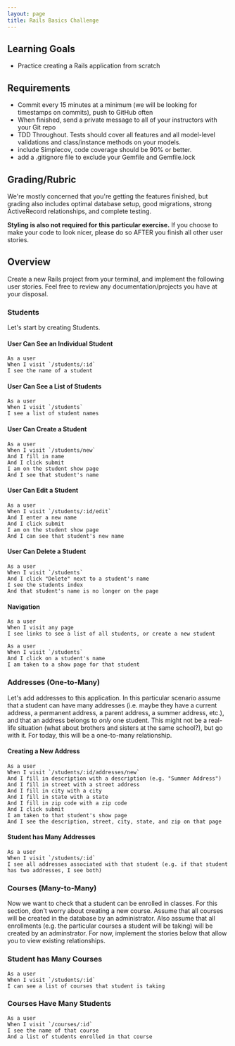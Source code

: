 ```yaml
---
layout: page
title: Rails Basics Challenge
---
```


## Learning Goals

* Practice creating a Rails application from scratch

## Requirements

- Commit every 15 minutes at a minimum (we will be looking for timestamps on commits), push to GitHub often
- When finished, send a private message to all of your instructors with your Git repo
- TDD Throughout. Tests should cover all features and all model-level validations and class/instance methods on your models.
- include Simplecov, code coverage should be 90% or better.
- add a .gitignore file to exclude your Gemfile and Gemfile.lock

## Grading/Rubric

We're mostly concerned that you're getting the features finished, but grading also includes optimal database setup, good migrations, strong ActiveRecord relationships, and complete testing.

**Styling is also not required for this particular exercise.** If you choose to make your code to look nicer, please do so AFTER you finish all other user stories.


## Overview

Create a new Rails project from your terminal, and implement the following user stories. Feel free to review any documentation/projects you have at your disposal.

### Students

Let's start by creating Students.

#### User Can See an Individual Student

```
As a user
When I visit `/students/:id`
I see the name of a student
```

#### User Can See a List of Students

```
As a user
When I visit `/students`
I see a list of student names
```

#### User Can Create a Student

```
As a user
When I visit `/students/new`
And I fill in name
And I click submit
I am on the student show page
And I see that student's name
```

#### User Can Edit a Student

```
As a user
When I visit `/students/:id/edit`
And I enter a new name
And I click submit
I am on the student show page
And I can see that student's new name
```

#### User Can Delete a Student

```
As a user
When I visit `/students`
And I click "Delete" next to a student's name
I see the students index
And that student's name is no longer on the page
```

#### Navigation

```
As a user
When I visit any page
I see links to see a list of all students, or create a new student
```

```
As a user
When I visit `/students`
And I click on a student's name
I am taken to a show page for that student
```

### Addresses (One-to-Many)

Let's add addresses to this application. In this particular scenario assume that a student can have many addresses (i.e. maybe they have a current address, a permanent address, a parent address, a summer address, etc.), and that an address belongs to *only* one student. This might not be a real-life situation (what about brothers and sisters at the same school?), but go with it. For today, this will be a one-to-many relationship.

#### Creating a New Address

```
As a user
When I visit `/students/:id/addresses/new`
And I fill in description with a description (e.g. "Summer Address")
And I fill in street with a street address
And I fill in city with a city
And I fill in state with a state
And I fill in zip code with a zip code
And I click submit
I am taken to that student's show page
And I see the description, street, city, state, and zip on that page
```

#### Student has Many Addresses

```
As a user
When I visit `/students/:id`
I see all addresses associated with that student (e.g. if that student has two addresses, I see both)
```

### Courses (Many-to-Many)

Now we want to check that a student can be enrolled in classes. For this section, don't worry about creating a new course. Assume that all courses will be created in the database by an administrator. Also assume that all enrollments (e.g. the particular courses a student will be taking) will be created by an adminstrator. For now, implement the stories below that allow you to view existing relationships.

### Student has Many Courses

```
As a user
When I visit `/students/:id`
I can see a list of courses that student is taking
```

### Courses Have Many Students

```
As a user
When I visit `/courses/:id`
I see the name of that course
And a list of students enrolled in that course
```
